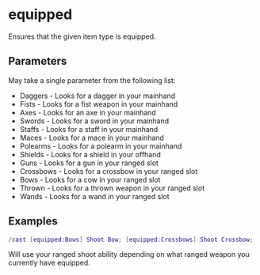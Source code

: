 # equipped

Ensures that the given item type is equipped.

## Parameters

May take a single parameter from the following list:

* Daggers - Looks for a dagger in your mainhand
* Fists - Looks for a fist weapon in your mainhand
* Axes - Looks for an axe in your mainhand
* Swords - Looks for a sword in your mainhand
* Staffs - Looks for a staff in your mainhand
* Maces - Looks for a mace in your mainhand
* Polearms - Looks for a polearm in your mainhand
* Shields - Looks for a shield in your offhand
* Guns - Looks for a gun in your ranged slot
* Crossbows - Looks for a crossbow in your ranged slot
* Bows - Looks for a cow in your ranged slot
* Thrown - Looks for a thrown weapon in your ranged slot
* Wands - Looks for a wand in your ranged slot

## Examples

```lua
/cast [equipped:Bows] Shoot Bow; [equipped:Crossbows] Shoot Crossbow; [equipped:Guns] Shoot Gun; [equipped:Thrown] Throw
```

Will use your ranged shoot ability depending on what ranged weapon you
currently have equipped.
